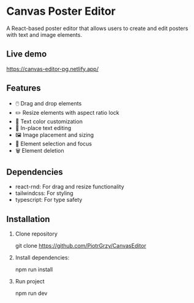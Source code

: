 # Canvas Poster Editor

A React-based poster editor that allows users to create and edit posters with text and image elements.

## Live demo

https://canvas-editor-pg.netlify.app/

## Features

- 🖱️ Drag and drop elements
- ✏️ Resize elements with aspect ratio lock
- 🎨 Text color customization
- 📝 In-place text editing
- 🖼️ Image placement and sizing
- 🎯 Element selection and focus
- 🗑️ Element deletion

## Dependencies

- react-rnd: For drag and resize functionality
- tailwindcss: For styling
- typescript: For type safety

## Installation

1. Clone repository

   git clone https://github.com/PiotrGrzy/CanvasEditor

2. Install dependencies:

   npm run install

3. Run project

   npm run dev
